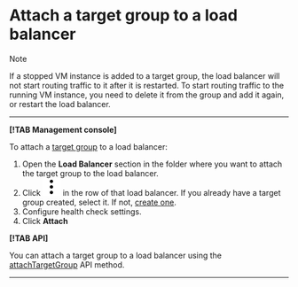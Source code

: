 # Attach a target group to a load balancer

> [!NOTE]

If a stopped VM instance is added to a target group, the load balancer will not start routing traffic to it after it is restarted. To start routing traffic to the running VM instance, you need to delete it from the group and add it again, or restart the load balancer.

---

**[!TAB Management console]**

To attach a [target group](../concepts/target-resources.md) to a load balancer:

1. Open the **Load Balancer** section in the folder where you want to attach the target group to the load balancer.
1. Click ![image](../../_assets/vertical-ellipsis.svg) in the row of that load balancer. If you already have a target group created, select it. If not, [create one](target-group-create.md).
1. Configure health check settings.
1. Click **Attach**

**[!TAB API]**

You can attach a target group to a load balancer using the [attachTargetGroup](../api-ref/NetworkLoadBalancer/attachTargetGroup.md) API method.

---

